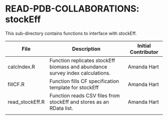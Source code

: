 # READ-PDB-COLLABORATIONS: stockEff

This sub-directory contains functions to interface with stockEff. 

| File | Description | Initial Contributor |
| ---- | ----------- | ------------------- |
| calcIndex.R | Function replicates stockEff biomass and abundance survey index calculations.  | Amanda Hart |
| fillCF.R | Function fills CF specification template for stockEff | Amanda Hart |
| read_stockEff.R    |  Function reads CSV files from stockEff and stores as an RData list. | Amanda Hart |
|      |             |                     |
